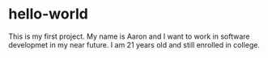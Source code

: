 # hello-world
This is my first project. 
My name is Aaron and I want to work in software developmet in my near future.
I am 21 years old and still enrolled in college.
